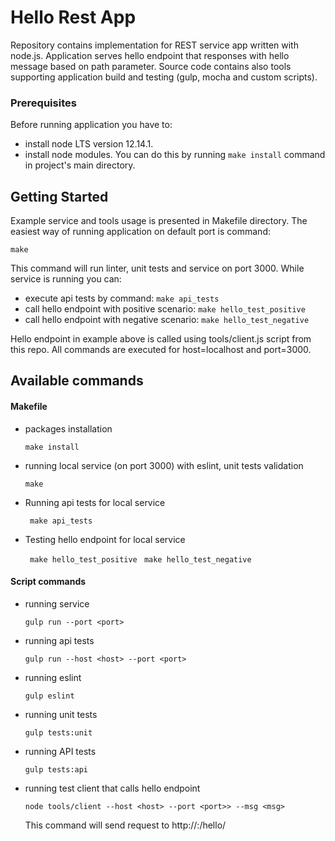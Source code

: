 # Hello Rest App

Repository contains implementation for REST service app written with node.js.
Application serves hello endpoint that responses with hello message based on path parameter.
Source code contains also tools supporting application build and testing (gulp, mocha and custom scripts).

### Prerequisites

Before running application you have to:
 * install node LTS version 12.14.1.
 * install node modules. You can do this by running `make install` command in project's main directory.

## Getting Started

Example service and tools usage is presented in Makefile directory.
The easiest way of running application on default port is command:

```
make
```

This command will run linter, unit tests and service on port 3000.
While service is running you can:

* execute api tests by command: ```make api_tests```
* call hello endpoint with positive scenario: ```make hello_test_positive```
* call hello endpoint with negative scenario: ```make hello_test_negative```

Hello endpoint in example above is called using tools/client.js script from this repo.
All commands are executed for host=localhost and port=3000.

## Available commands

#### Makefile

* packages installation

    ```make install```

* running local service (on port 3000) with eslint, unit tests validation

    ``` make ```

* Running api tests for local service

    ``` make api_tests```

* Testing hello endpoint for local service
    
    ``` make hello_test_positive```
    ``` make hello_test_negative```


#### Script commands

* running service

    ```gulp run --port <port>```

* running api tests

    ```gulp run --host <host> --port <port>```

* running eslint

    ```gulp eslint```

* running unit tests

    ```gulp tests:unit```

* running API tests

    ```gulp tests:api```

* running test client that calls hello endpoint

    ```node tools/client --host <host> --port <port>> --msg <msg>```
    
    This command will send request to http://<host>:<port>/hello/<msg>
